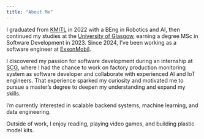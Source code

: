 ```yaml
---
title: "About Me"
---
```


I graduated from [KMITL](https://www.kmitl.ac.th) in 2022 with a BEng in Robotics and AI, then continued my studies at the [University of Glasgow](https://www.gla.ac.uk), earning a degree MSc in Software Development in 2023. Since 2024, I’ve been working as a software engineer at [ExxonMobil](https://corporate.exxonmobil.com).

I discovered my passion for software development during an internship at [SCG](https://www.scg.com), where I had the chance to work on factory production monitoring system as software developer and collaborate with experienced AI and IoT engineers. That experience sparked my curiosity and motivated me to pursue a master’s degree to deepen my understanding and expand my skills. 

I’m currently interested in scalable backend systems, machine learning, and data engineering. 

Outside of work, I enjoy reading, playing video games, and building plastic model kits.